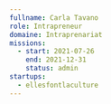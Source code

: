 ```yaml
---
fullname: Carla Tavano
role: Intrapreneur
domaine: Intraprenariat
missions:
  - start: 2021-07-26
    end: 2021-12-31
    status: admin
startups:
  - ellesfontlaculture
---
```


